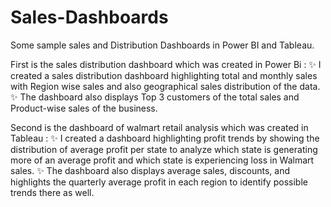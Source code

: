 # Sales-Dashboards
Some sample sales and Distribution Dashboards in Power BI and Tableau.

First is the sales distribution dashboard which was created in Power Bi :
✨ I created a sales distribution dashboard highlighting total and monthly sales with Region wise sales and also geographical sales distribution of the data.
✨ The dashboard also displays Top 3 customers of the total sales and Product-wise sales of the business.

Second is the dashboard of walmart retail analysis which was created in Tableau :
✨ I created a dashboard highlighting profit trends by showing the distribution of average profit per state to analyze which state is generating more of an average profit and which state is experiencing loss in Walmart sales.
✨ The dashboard also displays average sales, discounts, and highlights the quarterly average profit in each region to identify possible trends there as well.
